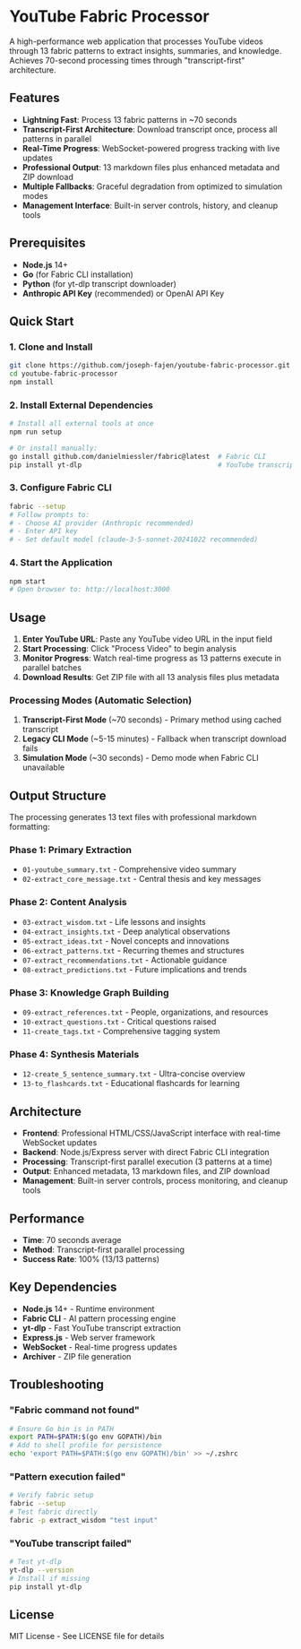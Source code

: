 # YouTube Fabric Processor

A high-performance web application that processes YouTube videos through 13 fabric patterns to extract insights, summaries, and knowledge. Achieves 70-second processing times through "transcript-first" architecture.

## Features

- **Lightning Fast**: Process 13 fabric patterns in ~70 seconds
- **Transcript-First Architecture**: Download transcript once, process all patterns in parallel
- **Real-Time Progress**: WebSocket-powered progress tracking with live updates
- **Professional Output**: 13 markdown files plus enhanced metadata and ZIP download
- **Multiple Fallbacks**: Graceful degradation from optimized to simulation modes
- **Management Interface**: Built-in server controls, history, and cleanup tools

## Prerequisites

- **Node.js** 14+ 
- **Go** (for Fabric CLI installation)
- **Python** (for yt-dlp transcript downloader)
- **Anthropic API Key** (recommended) or OpenAI API Key

## Quick Start

### 1. Clone and Install
```bash
git clone https://github.com/joseph-fajen/youtube-fabric-processor.git
cd youtube-fabric-processor
npm install
```

### 2. Install External Dependencies
```bash
# Install all external tools at once
npm run setup

# Or install manually:
go install github.com/danielmiessler/fabric@latest  # Fabric CLI
pip install yt-dlp                                  # YouTube transcript downloader
```

### 3. Configure Fabric CLI
```bash
fabric --setup
# Follow prompts to:
# - Choose AI provider (Anthropic recommended)
# - Enter API key
# - Set default model (claude-3-5-sonnet-20241022 recommended)
```

### 4. Start the Application
```bash
npm start
# Open browser to: http://localhost:3000
```

## Usage

1. **Enter YouTube URL**: Paste any YouTube video URL in the input field
2. **Start Processing**: Click "Process Video" to begin analysis
3. **Monitor Progress**: Watch real-time progress as 13 patterns execute in parallel batches
4. **Download Results**: Get ZIP file with all 13 analysis files plus metadata

### Processing Modes (Automatic Selection)

1. **Transcript-First Mode** (~70 seconds) - Primary method using cached transcript
2. **Legacy CLI Mode** (~5-15 minutes) - Fallback when transcript download fails  
3. **Simulation Mode** (~30 seconds) - Demo mode when Fabric CLI unavailable

## Output Structure

The processing generates 13 text files with professional markdown formatting:

### Phase 1: Primary Extraction
- `01-youtube_summary.txt` - Comprehensive video summary
- `02-extract_core_message.txt` - Central thesis and key messages

### Phase 2: Content Analysis
- `03-extract_wisdom.txt` - Life lessons and insights
- `04-extract_insights.txt` - Deep analytical observations
- `05-extract_ideas.txt` - Novel concepts and innovations
- `06-extract_patterns.txt` - Recurring themes and structures
- `07-extract_recommendations.txt` - Actionable guidance
- `08-extract_predictions.txt` - Future implications and trends

### Phase 3: Knowledge Graph Building
- `09-extract_references.txt` - People, organizations, and resources
- `10-extract_questions.txt` - Critical questions raised
- `11-create_tags.txt` - Comprehensive tagging system

### Phase 4: Synthesis Materials
- `12-create_5_sentence_summary.txt` - Ultra-concise overview
- `13-to_flashcards.txt` - Educational flashcards for learning

## Architecture

- **Frontend**: Professional HTML/CSS/JavaScript interface with real-time WebSocket updates
- **Backend**: Node.js/Express server with direct Fabric CLI integration
- **Processing**: Transcript-first parallel execution (3 patterns at a time)
- **Output**: Enhanced metadata, 13 markdown files, and ZIP download
- **Management**: Built-in server controls, process monitoring, and cleanup tools

## Performance

- **Time**: 70 seconds average
- **Method**: Transcript-first parallel processing
- **Success Rate**: 100% (13/13 patterns)

## Key Dependencies

- **Node.js** 14+ - Runtime environment
- **Fabric CLI** - AI pattern processing engine
- **yt-dlp** - Fast YouTube transcript extraction
- **Express.js** - Web server framework
- **WebSocket** - Real-time progress updates
- **Archiver** - ZIP file generation

## Troubleshooting

### "Fabric command not found"
```bash
# Ensure Go bin is in PATH
export PATH=$PATH:$(go env GOPATH)/bin
# Add to shell profile for persistence
echo 'export PATH=$PATH:$(go env GOPATH)/bin' >> ~/.zshrc
```

### "Pattern execution failed"
```bash
# Verify fabric setup
fabric --setup
# Test fabric directly
fabric -p extract_wisdom "test input"
```

### "YouTube transcript failed"
```bash
# Test yt-dlp
yt-dlp --version
# Install if missing
pip install yt-dlp
```

## License

MIT License - See LICENSE file for details